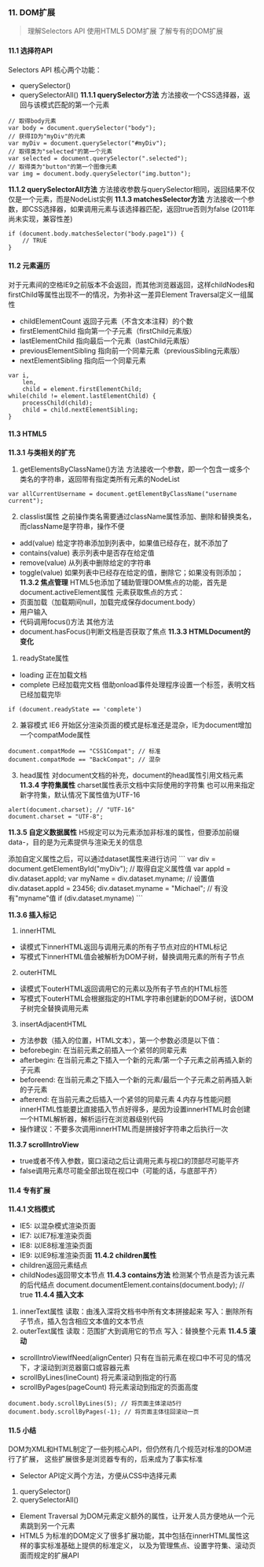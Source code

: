 ### 11. DOM扩展

> 理解Selectors API
> 使用HTML5 DOM扩展
> 了解专有的DOM扩展

#### 11.1 选择符API
Selectors API 核心两个功能：
- querySelector()
- querySelectorAll()
**11.1.1 querySelector方法**
方法接收一个CSS选择器，返回与该模式匹配的第一个元素
```
// 取得body元素
var body = document.querySelector("body");
// 获得ID为"myDiv"的元素
var myDiv = document.querySelector("#myDiv");
// 取得类为"selected"的第一个元素
var selected = document.querySelector(".selected");
// 取得类为"button"的第一个图像元素
var img = document.body.querySelector("img.button");
```
**11.1.2 querySelectorAll方法**
方法接收参数与querySelector相同，返回结果不仅仅是一个元素，而是NodeList实例
**11.1.3 matchesSelector方法**
方法接收一个参数，即CSS选择器，如果调用元素与该选择器匹配，返回true否则为false
(2011年尚未实现，兼容性差)
```
if (document.body.matchesSelector("body.page1")) {
    // TRUE
}
```

#### 11.2 元素遍历
对于元素间的空格IE9之前版本不会返回，而其他浏览器返回，这样childNodes和firstChild等属性出现不一的情况，为弥补这一差异Element Traversal定义一组属性
- childElementCount 返回子元素（不含文本注释）的个数
- firstElementChild 指向第一个子元素（firstChild元素版）
- lastElementChild 指向最后一个元素（lastChild元素版）
- previousElementSibling 指向前一个同辈元素（previousSibling元素版）
- nextElementSibling 指向后一个同辈元素
```
var i,
    len,
    child = element.firstElementChild;
while(child != element.lastElementChild) {
    processChild(child);
    child = child.nextElementSibling;
}
```

#### 11.3 HTML5
**11.3.1 与类相关的扩充**
1. getElementsByClassName()方法
方法接收一个参数，即一个包含一或多个类名的字符串，返回带有指定类所有元素的NodeList
```
var allCurrentUsername = document.getElementByClassName("username current");
```
2. classlist属性
之前操作类名需要通过className属性添加、删除和替换类名，而className是字符串，操作不便
- add(value) 给定字符串添加到列表中，如果值已经存在，就不添加了
- contains(value) 表示列表中是否存在给定值
- remove(value) 从列表中删除给定的字符串
- toggle(value) 如果列表中已经存在给定的值，删除它；如果没有则添加；
**11.3.2 焦点管理**
HTML5也添加了辅助管理DOM焦点的功能，首先是document.activeElement属性
元素获取焦点的方式：
- 页面加载（加载期间null，加载完成保存document.body）
- 用户输入
- 代码调用focus()方法
其他方法
- document.hasFocus()判断文档是否获取了焦点
**11.3.3 HTMLDocument的变化**
1. readyState属性
- loading 正在加载文档
- complete 已经加载完文档
借助onload事件处理程序设置一个标签，表明文档已经加载完毕
```
if (document.readyState == 'complete')
```
2. 兼容模式
IE6 开始区分渲染页面的模式是标准还是混杂，IE为document增加一个compatMode属性
```
document.compatMode == "CSS1Compat"; // 标准
document.compatMode == "BackCompat"; // 混杂
```
3. head属性
对document文档的补充，document的head属性引用文档<head>元素
**11.3.4 字符集属性**
charset属性表示文档中实际使用的字符集
也可以用来指定新字符集，默认情况下属性值为UTF-16
```
alert(document.charset); // "UTF-16"
document.charset = "UTF-8";
```
**11.3.5 自定义数据属性**
H5规定可以为元素添加非标准的属性，但要添加前缀data-，目的是为元素提供与渲染无关的信息
<div id="myDiv" data-appId="12345" data-myname="Nicholas"></div>
添加自定义属性之后，可以通过dataset属性来进行访问
```
var div = document.getElementById("myDiv");
// 取得自定义属性值
var appId = div.dataset.appId;
var myName = div.dataset.myname;
// 设置值
div.dataset.appId = 23456;
div.dataset.myname = "Michael";
// 有没有"myname"值
if (div.dataset.myname)
```

**11.3.6 插入标记**
1. innerHTML
- 读模式下innerHTML返回与调用元素的所有子节点对应的HTML标记
- 写模式下innerHTML值会被解析为DOM子树，替换调用元素的所有子节点
2. outerHTML
- 读模式下outerHTML返回调用它的元素以及所有子节点的HTML标签
- 写模式下outerHTML会根据指定的HTML字符串创建新的DOM子树，该DOM子树完全替换调用元素
3. insertAdjacentHTML
- 方法参数（插入的位置，HTML文本），第一个参数必须是以下值：
- beforebegin: 在当前元素之前插入一个紧邻的同辈元素
- afterbegin: 在当前元素之下插入一个新的元素/第一个子元素之前再插入新的子元素
- beforeend: 在当前元素之下插入一个新的元素/最后一个子元素之前再插入新的子元素
- afterend: 在当前元素之后插入一个紧邻的同辈元素
4.内存与性能问题
innerHTML性能要比直接插入节点好得多，是因为设置innerHTML时会创建一个HTML解析器，解析运行在浏览器级别代码
- 操作建议：不要多次调用innerHTML而是拼接好字符串之后执行一次

**11.3.7 scrollIntroView**
- true或者不传入参数，窗口滚动之后让调用元素与视口的顶部尽可能平齐
- false调用元素尽可能全部出现在视口中（可能的话，与底部平齐）

#### 11.4 专有扩展
**11.4.1 文档模式**
- IE5: 以混杂模式渲染页面
- IE7: 以IE7标准渲染页面
- IE8: 以IE8标准渲染页面
- IE9: 以IE9标准渲染页面
**11.4.2 children属性**
- children返回元素结点
- childNodes返回带文本节点
**11.4.3 contains方法**
检测某个节点是否为该元素的后代结点
document.documentElement.contains(document.body); // true
**11.4.4 插入文本**
1. innerText属性
读取：由浅入深将文档书中所有文本拼接起来
写入：删除所有子节点，插入包含相应文本值的文本节点
2. outerText属性
读取：范围扩大到调用它的节点
写入：替换整个元素
**11.4.5 滚动**
- scrollIntroViewIfNeed(alignCenter)
只有在当前元素在视口中不可见的情况下，才滚动到浏览器窗口或容器元素
- scrollByLines(lineCount)
将元素滚动到指定的行高
- scrollByPages(pageCount)
将元素滚动到指定的页面高度
```
document.body.scrollByLines(5); // 将页面主体滚动5行
document.body.scrollByPages(-1); // 将页面主体往回滚动一页
```

#### 11.5 小结
DOM为XML和HTML制定了一些列核心API，但仍然有几个规范对标准的DOM进行了扩展，
这些扩展很多是浏览器专有的，后来成为了事实标准
- Selector API定义两个方法，方便从CSS中选择元素
1. querySelector()
2. querySelectorAll()
- Element Traversal
为DOM元素定义额外的属性，让开发人员方便地从一个元素跳到另一个元素
- HTML5
为标准的DOM定义了很多扩展功能，其中包括在innerHTML属性这样的事实标准基础上提供的标准定义，
以及为管理焦点、设置字符集、滚动页面而规定的扩展API
